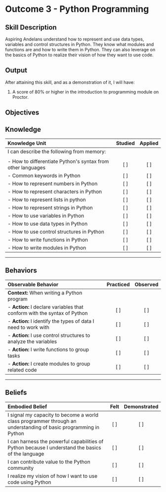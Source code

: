 # Outcome 3 - Python Programming

**Skill Description**
----------
Aspiring Andelans understand how to represent and use data types, variables and control structures in Python. They know what modules and functions are and how to write them in Python. They can also leverage on the basics of Python to realize their vision of how they want to use code.


**Output**
----------
After attaining this skill, and as a demonstration of it, I will have:

1. A score of 80% or higher in the introduction to programming module on Proctor.


**Objectives**
----------

## **Knowledge**


| Knowledge Unit   |      Studied      | Applied |
|:-------------|:------------------:|:--------:|
| I can describe the following from memory: | | |
||||
| - How to differentiate Python's syntax from other languages  | [ ] | [ ]  |
| - Common keywords in Python | [ ] | [ ] |
| - How to represent numbers in Python | [ ] | [ ]  |
| - How to represent characters in Python | [ ] | [ ]  |
| - How to represent lists in python | [ ] | [ ]  |
| - How to represent strings in Python | [ ] | [ ]  |
| - How to use variables in Python | [ ] | [ ]  |
| - How to use data types in Python | [ ] | [ ]  |
| - How to use control structures in Python | [ ] | [ ] |
| - How to write functions in Python | [ ] | [ ] |
| - How to write modules in Python | [ ] | [ ] |



----------


## **Behaviors**


| Observable Behavior   |      Practiced      | Observed |
|:-------------|:------------------:|:--------:|
| **Context:** When writing a Python program | | |
| - **Action:** I declare variables that conform with the syntax of Python | [ ] | [ ] |
| - **Action:** I identify the types of data I need to work with | [ ] | [ ] |
| - **Action:** I use control structures to analyze the variables |   [ ] | [ ] |
| - **Action:** I write functions to group tasks | [ ] | [ ] |
| - **Action:** I create modules to group related code | [ ] | [ ] |




----------


## **Beliefs**


| Embodied Belief   |      Felt      | Demonstrated |
|:-------------|:------------------:|:--------:|
| I signal my capacity to become a world class programmer through an understanding of basic programming in Python | [ ] | [ ] |
| I can harness the powerful capabilities of Python because I understand the basics of the language | [ ] | [ ] |
| I can contribute value to the Python community | [ ] | [ ]  |
| I realize my vision of how I want to use code using Python | [ ] | [ ]  |
